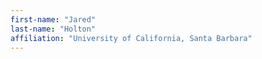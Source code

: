 ```yaml
---
first-name: "Jared"
last-name: "Holton"
affiliation: "University of California, Santa Barbara"
---
```

